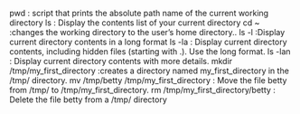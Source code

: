 pwd : script that prints the absolute path name of the current working directory
ls : Display the contents list of your current directory
cd ~ :changes the working directory to the user’s home directory..
ls -l :Display current directory contents in a long format
ls -la : Display current directory contents, including hidden files (starting with .). Use the long format.
ls -lan : Display current directory contents with more details.
mkdir /tmp/my_first_directory :creates a directory named my_first_directory in the /tmp/ directory.
mv /tmp/betty /tmp/my_first_directory : Move the file betty from /tmp/ to /tmp/my_first_directory.
rm /tmp/my_first_directory/betty : Delete the file betty from a /tmp/ directory
